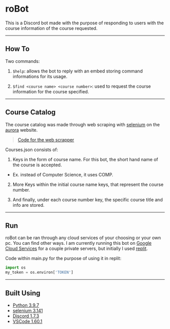 # roBot

This is a Discord bot made with the purpose of responding to users with the course information of the course requested.

***

## How To

Two commands:

1. `$help`: allows the bot to reply with an embed storing command informations for its usage.
  
2. `$find <course name> <course number>`: used to request the course information for the course specified.
  
 ***
 
## Course Catalog
 
The course catalog was made through web scraping with [selenium](https://www.selenium.dev/) on the [aurora](https://aurora.umanitoba.ca/banprod/bwckctlg.p_disp_cat_term_date) website.

>[Code for the web scrapper](https://github.com/Roba-Geleta/Aurora-Selenium-Scrape)

Courses.json consists of:

1. Keys in the form of course name. For this bot, the short hand name of the course is accepted.

+ Ex. instead of Computer Science, it uses COMP.

2. More Keys within the initial course name keys, that represent the course number.

3. And finally, under each course number key, the specific course title and info are stored.

***

## Run

roBot can be ran through any cloud services of your choosing or your own pc. You can find other ways.
I am currently running this bot on [Google Cloud Services](https://cloud.google.com/) for a couple private servers, but initially I used [replit](https://replit.com/~).

Code within main.py for the purpose of using it in replit:
```python
import os
my_token = os.environ['TOKEN']
```

***

## Built Using

+ [Python 3.9.7](https://www.python.org/downloads/)
+ [selenium 3.141](https://www.selenium.dev/documentation/)
+ [Discord 1.7.3](https://discordpy.readthedocs.io/en/stable/)
+ [VSCode 1.60.1](https://code.visualstudio.com/)
